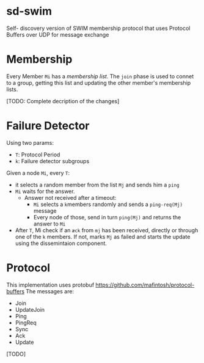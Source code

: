 # sd-swim
Self- discovery version of SWIM membership protocol that uses Protocol Buffers over UDP
for message exchange

# Membership

Every Member `Mi` has a *membership list*.
The `join` phase is used to connet to a group, getting this list and updating the other member's membership lists.

[TODO: Complete decription of the changes]

# Failure Detector

Using two params:
- `T`: Protocol Period
- `k`: Failure detector subgroups

Given a node `Mi`, every `T`:
- it selects a random member from the list `Mj` and sends him a `ping`
- `Mi` waits for the answer.
  - Answer not received after a timeout:
    - `Mi` selects a `k`members randomly and sends a `ping-req(Mj)` message
    - Every node of those, send in turn `ping(Mj)` and returns the answer to `Mi`
- After `T`, Mi check if an `æck` from `mj` has been received, directly or through one of the `k` members. If not, marks `Mj` as failed and starts the update using the dissemintaion component.

# Protocol
This implementation uses protobuf https://github.com/mafintosh/protocol-buffers
The messages are:
- Join
- UpdateJoin
- Ping
- PingReq
- Sync
- Ack
- Update

[TODO]
